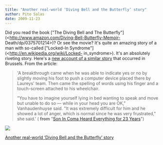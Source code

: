 ```yaml
---
title: "Another real-world ‘Diving Bell and the Butterfly’ story"
author: Pito Salas
date: 2009-11-23
---
```




Did you read the book ["The Diving Bell and The
Butterfly"](<http://www.amazon.com/Diving-Bell-Butterfly-Memoir-
Death/dp/0375701214>)? Or see the movie? It's quite an amazing story of a man
with so-called ["Locked-In Syndrome"](<http://en.wikipedia.org/wiki/Locked-
in_syndrome>). It's an absolutely riveting story. Here's a [new account of a
similar
story](<http://news.yahoo.com/s/ap/20091123/ap_on_he_me/eu_belgium_coma_recovery>)
that occurred in Brussels. From the article:

> 'A breakthrough came when he was able to indicate yes or no by slightly
> moving his foot to push a computer device placed there by Laureys' team.
> Then came the spelling of words using his finger and a touch-screen attached
> to his wheelchair.
>
> "You have to imagine yourself lying in bed wanting to speak and move but
> unable to do so — while in your head you are OK," Vanhaudenhuyse said. "It
> was extremely difficult for him and he showed a lot of anger, which is
> normal since he was very frustrated," she said.' ( **from** "[Son In Coma
> Heard Everything for 23
> Years](<http://news.yahoo.com/s/ap/20091123/ap_on_he_me/eu_belgium_coma_recovery>)")

![](https://i0.wp.com/img.zemanta.com/pixy.gif?w=584)


[Another real-world ‘Diving Bell and the Butterfly’ story](None)
